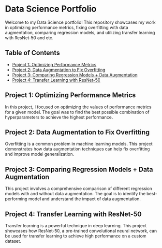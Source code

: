 # Data Science Portfolio

Welcome to my Data Science portfolio! This repository showcases my work in optimizing performance metrics, fixing overfitting with data augmentation, comparing regression models, and utilizing transfer learning with ResNet-50 and etc.

## Table of Contents

- [Project 1: Optimizing Performance Metrics](#project-1-optimizing-performance-metrics)
- [Project 2: Data Augmentation to Fix Overfitting](#project-2-data-augmentation-to-fix-overfitting)
- [Project 3: Comparing Regression Models + Data Augmentation](#project-3-comparing-regression-models-data-augmentation)
- [Project 4: Transfer Learning with ResNet-50](#project-4-transfer-learning-with-resnet-50)

## Project 1: Optimizing Performance Metrics

In this project, I focused on optimizing the values of performance metrics for a given model. The goal was to find the best possible combination of hyperparameters to achieve the highest performance.

## Project 2: Data Augmentation to Fix Overfitting

Overfitting is a common problem in machine learning models. This project demonstrates how data augmentation techniques can help fix overfitting and improve model generalization.


## Project 3: Comparing Regression Models + Data Augmentation

This project involves a comprehensive comparison of different regression models with and without data augmentation. The goal is to identify the best-performing model and understand the impact of data augmentation.


## Project 4: Transfer Learning with ResNet-50

Transfer learning is a powerful technique in deep learning. This project showcases how ResNet-50, a pre-trained convolutional neural network, can be used for transfer learning to achieve high performance on a custom dataset.

